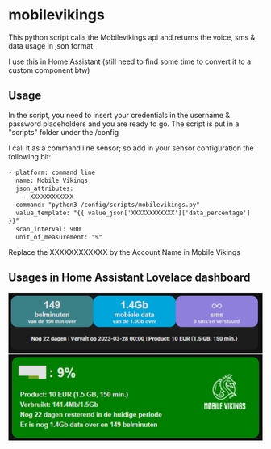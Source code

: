 # mobilevikings 

This python script calls the Mobilevikings api and returns the voice, sms & data usage in json format

I use this in Home Assistant (still need to find some time to convert it to a custom component btw)

## Usage
In the script, you need to insert your credentials in the username & password placeholders and you are ready to go.
The script is put in a "scripts"  folder under the /config

I call it as a command line sensor; so add in your sensor configuration the following bit:

```
- platform: command_line
  name: Mobile Vikings
  json_attributes:
    - XXXXXXXXXXXX
  command: "python3 /config/scripts/mobilevikings.py"
  value_template: "{{ value_json['XXXXXXXXXXXX']['data_percentage'] }}"
  scan_interval: 900
  unit_of_measurement: "%"
```
Replace the XXXXXXXXXXXX by the Account Name in Mobile Vikings

## Usages in Home Assistant Lovelace dashboard
![Dashboard Small](./.resources/mv_dashboard.png)
![Dashboard Big](./.resources/mv_dashboard2.png)
